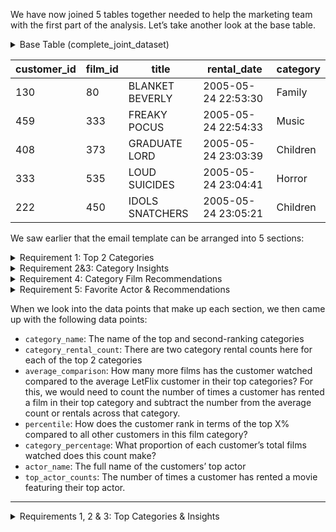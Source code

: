 We have now joined 5 tables together needed to help the marketing team with the first part of the analysis. 
Let’s take another look at the base table.

<details>
  <summary>Base Table (complete_joint_dataset)</summary>

  ```sql
  DROP TABLE IF EXISTS complete_joint_dataset;
CREATE TEMP TABLE complete_joint_dataset AS
SELECT
  rental.customer_id,
  inventory.film_id,
  film.title,
  rental.rental_date,
  category.name AS category_name
FROM dvd_rentals.rental
INNER JOIN dvd_rentals.inventory
  ON rental.inventory_id = inventory.inventory_id
INNER JOIN dvd_rentals.film
  ON inventory.film_id = film.film_id
INNER JOIN dvd_rentals.film_category
  ON film.film_id = film_category.film_id
INNER JOIN dvd_rentals.category
  ON film_category.category_id = category.category_id;

SELECT * FROM complete_joint_dataset limit 5;
  ```

</details>

| customer_id | film_id | title | rental_date | category |
| ----------- | ----------- | ----------- | ----------- | ----------- |
| 130 | 80 | BLANKET BEVERLY | 2005-05-24 22:53:30 | Family |
| 459 | 333 | FREAKY POCUS | 2005-05-24 22:54:33 | Music |
| 408 | 373 | GRADUATE LORD | 2005-05-24 23:03:39 | Children |
| 333 | 535 | LOUD SUICIDES | 2005-05-24 23:04:41 | Horror |
| 222 | 450 | IDOLS SNATCHERS | 2005-05-24 23:05:21 | Children |

We saw earlier that the email template can be arranged into 5 sections:

<details>
<summary>Requirement 1: Top 2 Categories</summary>
  
 ![Top Categories](https://raw.githubusercontent.com/CODEORDIETRYING/Marketing-Analytics-Case-Study/main/Images/Top%202%20categories%20circled.PNG)
  
 **Data Point:** category_name
</details>

<details>
<summary>Requirement 2&3: Category Insights</summary>
  
 ![Category Insights](https://raw.githubusercontent.com/CODEORDIETRYING/Marketing-Analytics-Case-Study/main/Images/Top%202%20categories%20insights%20circled.PNG)
  
 Data Points: rental_count, category_name, average_comparison, percentile, category_percentage
</details>

<details>
<summary>Requirement 4: Category Film Recommendations</summary>
  
 ![Category Recommendations](https://raw.githubusercontent.com/CODEORDIETRYING/Marketing-Analytics-Case-Study/main/Images/top%202%20categories%20recommendations.PNG)
  
</details>

<details>
<summary>Requirement 5: Favorite Actor & Recommendations</summary>
  
 ![Category Recommendations](https://github.com/CODEORDIETRYING/Marketing-Analytics-Case-Study/blob/main/Images/Favourite%20actor%20and%20recommendation%20circled.PNG?raw=true)
  
 **Data Points:** actor_name, top_actor_counts
</details>


When we look into the data points that make up each section, we then came up with the following data 
points:

- `category_name`: The name of the top and second-ranking categories
- `category_rental_count`: There are two category rental counts here for each of the top 2 categories
- `average_comparison`: How many more films has the customer watched compared to the average LetFlix customer in their top categories? For this, we would need to count the number of times a customer has rented a film in their top category and subtract the number from the average count or rentals across that category.
- `percentile`: How does the customer rank in terms of the top X% compared to all other customers in this film category?
- `category_percentage`: What proportion of each customer’s total films watched does this count make?
- `actor_name`: The full name of the customers’ top actor
- `top_actor_counts`: The number of times a customer has rented a movie featuring their top actor.

---
<details>
<summary>Requirements 1, 2 & 3: Top Categories & Insights</summary>
  1. `category_name`, `category_rental_count`:

We are going to be manipulating the base dataset to arrive at each datapoint. To begin, we will need to find the rental count for each of our customers and category values by aggregating the complete joint dataset.

```sql
DROP TABLE IF EXISTS category_rental_counts;
CREATE TEMP TABLE category_rental_counts AS --creating a Temp table
SELECT
  customer_id,
  category_name,
  COUNT(*) AS rental_count,  --aggregating on customer_id and category_name to find the count
  MAX(rental_date) AS latest_rental_date --I included the maximum rental date to use as a criteria for choosing a top category in the case there is a tie.
FROM complete_joint_dataset_with_rental_date
GROUP BY
  customer_id,
  category_name;

-- profiling just customer_id = 3 values sorted by rental_count in descending order
SELECT *
FROM category_rental_counts
WHERE customer_id = 3
ORDER BY
	customer_id,
  rental_count DESC,
	latest_rental_date DESC
LIMIT 5;
```

**Result**
  
</details>




















